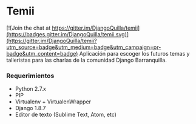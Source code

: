# Temii

[![Join the chat at https://gitter.im/DjangoQuilla/temii](https://badges.gitter.im/DjangoQuilla/temii.svg)](https://gitter.im/DjangoQuilla/temii?utm_source=badge&utm_medium=badge&utm_campaign=pr-badge&utm_content=badge)
Aplicación para escoger los futuros temas y talleristas para las charlas de la comunidad Django Barranquilla.

### Requerimientos

 * Python 2.7.x
 * PIP
 * Virtualenv + VirtualenWrapper
 * Django 1.8.7
 * Editor de texto (Sublime Text, Atom, etc)